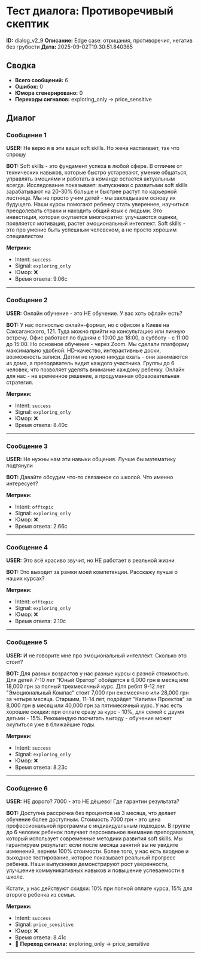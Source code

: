# Тест диалога: Противоречивый скептик

**ID:** dialog_v2_9
**Описание:** Edge case: отрицания, противоречия, негатив без грубости
**Дата:** 2025-09-02T19:30:51.840365

## Сводка

- **Всего сообщений:** 6
- **Ошибок:** 0
- **Юмора сгенерировано:** 0
- **Переходы сигналов:** exploring_only → price_sensitive

## Диалог

### Сообщение 1

**USER:** Не верю я в эти ваши soft skills. Но жена настаивает, так что спрошу

**BOT:** Soft skills - это фундамент успеха в любой сфере. В отличие от технических навыков, которые быстро устаревают, умение общаться, управлять эмоциями и работать в команде остается актуальным всегда. Исследование показывает: выпускники с развитыми soft skills зарабатывают на 20-30% больше и быстрее растут по карьерной лестнице. Мы не просто учим детей - мы закладываем основу их будущего. Наши курсы помогают ребенку стать увереннее, научиться преодолевать страхи и находить общий язык с людьми. Это инвестиция, которая окупается многократно: улучшаются оценки, появляется мотивация, растет эмоциональный интеллект. Soft skills - это про умение быть успешным человеком, а не просто хорошим специалистом.

**Метрики:**
- Intent: `success`
- Signal: `exploring_only`
- Юмор: ❌
- Время ответа: 9.06с

---

### Сообщение 2

**USER:** Онлайн обучение - это НЕ обучение. У вас хоть офлайн есть?

**BOT:** У нас полностью онлайн-формат, но с офисом в Киеве на Саксаганского, 121. Туда можно прийти на консультацию или личную встречу. Офис работает по будням с 10:00 до 18:00, в субботу - с 11:00 до 15:00. Но основное обучение - через Zoom. Мы сделали платформу максимально удобной: HD-качество, интерактивные доски, возможность записи. Детям не нужно никуда ехать - они занимаются из дома, а преподаватель видит каждого участника. Группы до 6 человек, что позволяет уделять внимание каждому ребенку. Онлайн для нас - не временное решение, а продуманная образовательная стратегия.

**Метрики:**
- Intent: `success`
- Signal: `exploring_only`
- Юмор: ❌
- Время ответа: 8.40с

---

### Сообщение 3

**USER:** Не нужны нам эти навыки общения. Лучше бы математику подтянули

**BOT:** Давайте обсудим что-то связанное со школой. Что именно интересует?

**Метрики:**
- Intent: `offtopic`
- Signal: `exploring_only`
- Юмор: ❌
- Время ответа: 2.66с

---

### Сообщение 4

**USER:** Это всё красиво звучит, но НЕ работает в реальной жизни

**BOT:** Это выходит за рамки моей компетенции. Расскажу лучше о наших курсах?

**Метрики:**
- Intent: `offtopic`
- Signal: `exploring_only`
- Юмор: ❌
- Время ответа: 2.10с

---

### Сообщение 5

**USER:** И не говорите мне про эмоциональный интеллект. Сколько это стоит?

**BOT:** Для разных возрастов у нас разные курсы с разной стоимостью. Для детей 7-10 лет "Юный Оратор" обойдется в 6,000 грн в месяц или 18,000 грн за полный трехмесячный курс. Для ребят 9-12 лет "Эмоциональный Компас" стоит 7,000 грн ежемесячно или 28,000 грн за четыре месяца. Старшим, 11-14 лет, подойдет "Капитан Проектов" за 8,000 грн в месяц или 40,000 грн за пятимесячный курс. У нас есть хорошие скидки: при оплате сразу за курс - 10%, для семей с двумя детьми - 15%. Рекомендую посчитать выгоду - обучение может окупиться уже в ближайшие годы.

**Метрики:**
- Intent: `success`
- Signal: `exploring_only`
- Юмор: ❌
- Время ответа: 8.23с

---

### Сообщение 6

**USER:** НЕ дорого? 7000 - это НЕ дёшево! Где гарантии результата?

**BOT:** Доступна рассрочка без процентов на 3 месяца, что делает обучение более доступным. Стоимость 7000 грн - это цена профессиональной программы с индивидуальным подходом. В группе до 6 человек ребенок получает персональное внимание преподавателя, который использует современные методики развития soft skills. Мы гарантируем результат: если после месяца занятий вы не увидите изменений, вернем 100% стоимости. Более того, у нас есть входное и выходное тестирование, которое показывает реальный прогресс ребенка. Наши выпускники демонстрируют рост уверенности, улучшение коммуникативных навыков и повышение успеваемости в школе.

Кстати, у нас действуют скидки: 10% при полной оплате курса, 15% для второго ребенка из семьи.

**Метрики:**
- Intent: `success`
- Signal: `price_sensitive`
- Юмор: ❌
- Время ответа: 8.41с
- 🔄 **Переход сигнала:** exploring_only → price_sensitive

---

